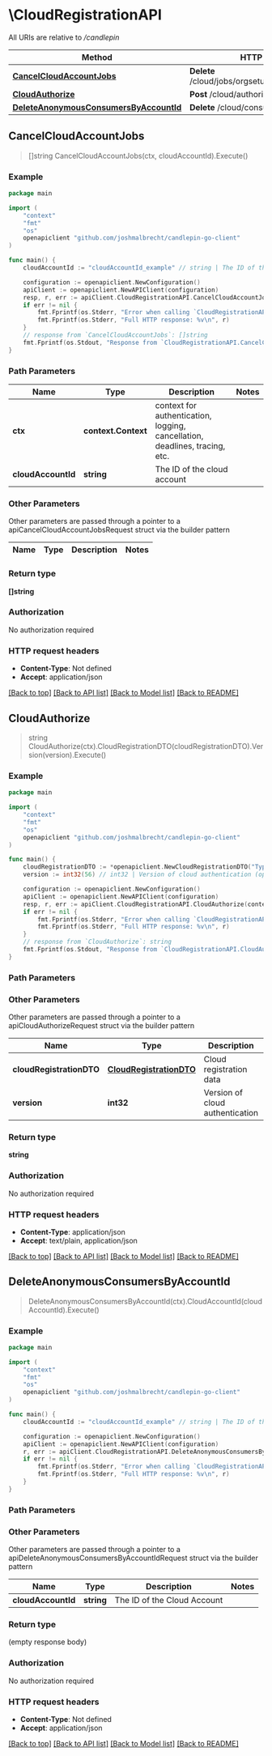 # \CloudRegistrationAPI

All URIs are relative to */candlepin*

Method | HTTP request | Description
------------- | ------------- | -------------
[**CancelCloudAccountJobs**](CloudRegistrationAPI.md#CancelCloudAccountJobs) | **Delete** /cloud/jobs/orgsetup/{cloud_account_id} | 
[**CloudAuthorize**](CloudRegistrationAPI.md#CloudAuthorize) | **Post** /cloud/authorize | 
[**DeleteAnonymousConsumersByAccountId**](CloudRegistrationAPI.md#DeleteAnonymousConsumersByAccountId) | **Delete** /cloud/consumers/anonymous | 



## CancelCloudAccountJobs

> []string CancelCloudAccountJobs(ctx, cloudAccountId).Execute()





### Example

```go
package main

import (
	"context"
	"fmt"
	"os"
	openapiclient "github.com/joshmalbrecht/candlepin-go-client"
)

func main() {
	cloudAccountId := "cloudAccountId_example" // string | The ID of the cloud account

	configuration := openapiclient.NewConfiguration()
	apiClient := openapiclient.NewAPIClient(configuration)
	resp, r, err := apiClient.CloudRegistrationAPI.CancelCloudAccountJobs(context.Background(), cloudAccountId).Execute()
	if err != nil {
		fmt.Fprintf(os.Stderr, "Error when calling `CloudRegistrationAPI.CancelCloudAccountJobs``: %v\n", err)
		fmt.Fprintf(os.Stderr, "Full HTTP response: %v\n", r)
	}
	// response from `CancelCloudAccountJobs`: []string
	fmt.Fprintf(os.Stdout, "Response from `CloudRegistrationAPI.CancelCloudAccountJobs`: %v\n", resp)
}
```

### Path Parameters


Name | Type | Description  | Notes
------------- | ------------- | ------------- | -------------
**ctx** | **context.Context** | context for authentication, logging, cancellation, deadlines, tracing, etc.
**cloudAccountId** | **string** | The ID of the cloud account | 

### Other Parameters

Other parameters are passed through a pointer to a apiCancelCloudAccountJobsRequest struct via the builder pattern


Name | Type | Description  | Notes
------------- | ------------- | ------------- | -------------


### Return type

**[]string**

### Authorization

No authorization required

### HTTP request headers

- **Content-Type**: Not defined
- **Accept**: application/json

[[Back to top]](#) [[Back to API list]](../README.md#documentation-for-api-endpoints)
[[Back to Model list]](../README.md#documentation-for-models)
[[Back to README]](../README.md)


## CloudAuthorize

> string CloudAuthorize(ctx).CloudRegistrationDTO(cloudRegistrationDTO).Version(version).Execute()





### Example

```go
package main

import (
	"context"
	"fmt"
	"os"
	openapiclient "github.com/joshmalbrecht/candlepin-go-client"
)

func main() {
	cloudRegistrationDTO := *openapiclient.NewCloudRegistrationDTO("Type_example", "Metadata_example", "Signature_example") // CloudRegistrationDTO | Cloud registration data
	version := int32(56) // int32 | Version of cloud authentication (optional)

	configuration := openapiclient.NewConfiguration()
	apiClient := openapiclient.NewAPIClient(configuration)
	resp, r, err := apiClient.CloudRegistrationAPI.CloudAuthorize(context.Background()).CloudRegistrationDTO(cloudRegistrationDTO).Version(version).Execute()
	if err != nil {
		fmt.Fprintf(os.Stderr, "Error when calling `CloudRegistrationAPI.CloudAuthorize``: %v\n", err)
		fmt.Fprintf(os.Stderr, "Full HTTP response: %v\n", r)
	}
	// response from `CloudAuthorize`: string
	fmt.Fprintf(os.Stdout, "Response from `CloudRegistrationAPI.CloudAuthorize`: %v\n", resp)
}
```

### Path Parameters



### Other Parameters

Other parameters are passed through a pointer to a apiCloudAuthorizeRequest struct via the builder pattern


Name | Type | Description  | Notes
------------- | ------------- | ------------- | -------------
 **cloudRegistrationDTO** | [**CloudRegistrationDTO**](CloudRegistrationDTO.md) | Cloud registration data | 
 **version** | **int32** | Version of cloud authentication | 

### Return type

**string**

### Authorization

No authorization required

### HTTP request headers

- **Content-Type**: application/json
- **Accept**: text/plain, application/json

[[Back to top]](#) [[Back to API list]](../README.md#documentation-for-api-endpoints)
[[Back to Model list]](../README.md#documentation-for-models)
[[Back to README]](../README.md)


## DeleteAnonymousConsumersByAccountId

> DeleteAnonymousConsumersByAccountId(ctx).CloudAccountId(cloudAccountId).Execute()





### Example

```go
package main

import (
	"context"
	"fmt"
	"os"
	openapiclient "github.com/joshmalbrecht/candlepin-go-client"
)

func main() {
	cloudAccountId := "cloudAccountId_example" // string | The ID of the Cloud Account

	configuration := openapiclient.NewConfiguration()
	apiClient := openapiclient.NewAPIClient(configuration)
	r, err := apiClient.CloudRegistrationAPI.DeleteAnonymousConsumersByAccountId(context.Background()).CloudAccountId(cloudAccountId).Execute()
	if err != nil {
		fmt.Fprintf(os.Stderr, "Error when calling `CloudRegistrationAPI.DeleteAnonymousConsumersByAccountId``: %v\n", err)
		fmt.Fprintf(os.Stderr, "Full HTTP response: %v\n", r)
	}
}
```

### Path Parameters



### Other Parameters

Other parameters are passed through a pointer to a apiDeleteAnonymousConsumersByAccountIdRequest struct via the builder pattern


Name | Type | Description  | Notes
------------- | ------------- | ------------- | -------------
 **cloudAccountId** | **string** | The ID of the Cloud Account | 

### Return type

 (empty response body)

### Authorization

No authorization required

### HTTP request headers

- **Content-Type**: Not defined
- **Accept**: application/json

[[Back to top]](#) [[Back to API list]](../README.md#documentation-for-api-endpoints)
[[Back to Model list]](../README.md#documentation-for-models)
[[Back to README]](../README.md)

